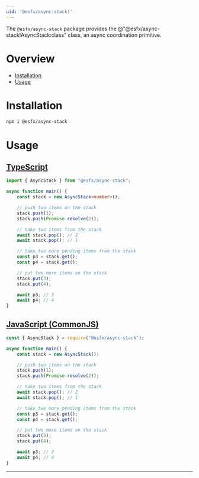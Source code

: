 ```yaml
---
uid: '@esfx/async-stack!'
---
```


The `@esfx/async-stack` package provides the @"@esfx/async-stack!AsyncStack:class" class, an async coordination primitive.

# Overview

* [Installation](#installation)
* [Usage](#usage)

# Installation

```sh
npm i @esfx/async-stack
```

# Usage

## [TypeScript](#tab/ts)
```ts
import { AsyncStack } from "@esfx/async-stack";

async function main() {
    const stack = new AsyncStack<number>();

    // push two items on the stack
    stack.push(1);
    stack.push(Promise.resolve(2));

    // take two items from the stack
    await stack.pop(); // 2
    await stack.pop(); // 1

    // take two more pending items from the stack
    const p3 = stack.get();
    const p4 = stack.get();

    // put two more items on the stack
    stack.put(3);
    stack.put(4);

    await p3; // 3
    await p4; // 4
}
```

## [JavaScript (CommonJS)](#tab/js)
```js
const { AsyncStack } = require("@esfx/async-stack");

async function main() {
    const stack = new AsyncStack();

    // push two items on the stack
    stack.push(1);
    stack.push(Promise.resolve(2));

    // take two items from the stack
    await stack.pop(); // 2
    await stack.pop(); // 1

    // take two more pending items from the stack
    const p3 = stack.get();
    const p4 = stack.get();

    // put two more items on the stack
    stack.put(3);
    stack.put(4);

    await p3; // 3
    await p4; // 4
}
```

***